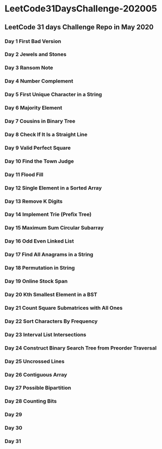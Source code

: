 # LeetCode31DaysChallenge-202005
## LeetCode 31 days Challenge Repo in May 2020
### Day 1 First Bad Version
### Day 2 Jewels and Stones
### Day 3 Ransom Note
### Day 4 Number Complement
### Day 5 First Unique Character in a String
### Day 6 Majority Element
### Day 7 Cousins in Binary Tree
### Day 8 Check If It Is a Straight Line
### Day 9 Valid Perfect Square
### Day 10 Find the Town Judge
### Day 11 Flood Fill
### Day 12 Single Element in a Sorted Array
### Day 13 Remove K Digits
### Day 14 Implement Trie (Prefix Tree)
### Day 15 Maximum Sum Circular Subarray
### Day 16 Odd Even Linked List
### Day 17 Find All Anagrams in a String
### Day 18 Permutation in String
### Day 19 Online Stock Span
### Day 20 Kth Smallest Element in a BST
### Day 21 Count Square Submatrices with All Ones
### Day 22 Sort Characters By Frequency
### Day 23 Interval List Intersections
### Day 24 Construct Binary Search Tree from Preorder Traversal
### Day 25 Uncrossed Lines
### Day 26 Contiguous Array
### Day 27 Possible Bipartition
### Day 28 Counting Bits
### Day 29 
### Day 30 
### Day 31